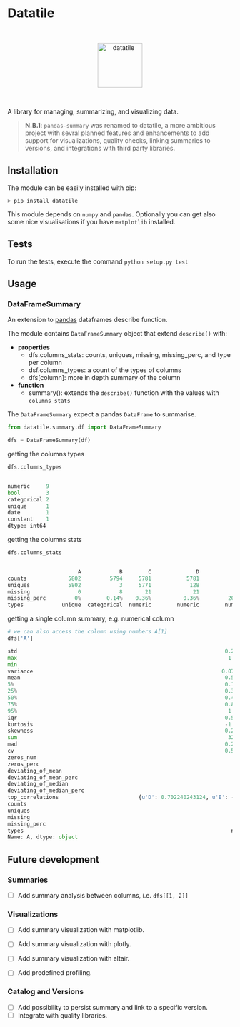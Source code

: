 # Datatile

<br>
<p align="center">
  <p align="center">
    <img src="https://raw.githubusercontent.com/polyaxon/polyaxon/master/artifacts/packages/datatile.svg" alt="datatile" height="100">
  </p>
</p>
<br>

A library for managing, summarizing, and visualizing data.

> **N.B.1**: `pandas-summary` was renamed to datatile, a more ambitious project with sevral planned features and enhancements to add support for visualizations, quality checks, linking summaries to versions, and integrations with third party libraries.

## Installation

The module can be easily installed with pip:

```conslole
> pip install datatile
```

This module depends on `numpy` and `pandas`. Optionally you can get also some nice visualisations if you have `matplotlib` installed.

## Tests

To run the tests, execute the command `python setup.py test`

## Usage

### DataFrameSummary

An extension to [pandas](http://pandas.pydata.org/) dataframes describe function.

The module contains `DataFrameSummary` object that extend `describe()` with:

- **properties**
  - dfs.columns_stats: counts, uniques, missing, missing_perc, and type per column
  - dsf.columns_types: a count of the types of columns
  - dfs[column]: more in depth summary of the column
- **function**
  - summary(): extends the `describe()` function with the values with `columns_stats`

The `DataFrameSummary` expect a pandas `DataFrame` to summarise.

```python
from datatile.summary.df import DataFrameSummary

dfs = DataFrameSummary(df)
```

getting the columns types

```python
dfs.columns_types


numeric     9
bool        3
categorical 2
unique      1
date        1
constant    1
dtype: int64
```

getting the columns stats

```python
dfs.columns_stats


                      A            B        C              D              E
counts             5802         5794     5781           5781           4617
uniques            5802            3     5771            128            121
missing               0            8       21             21           1185
missing_perc         0%        0.14%    0.36%          0.36%         20.42%
types            unique  categorical  numeric        numeric        numeric
```

getting a single column summary, e.g. numerical column

```python
# we can also access the column using numbers A[1]
dfs['A']

std                                                                 0.2827146
max                                                                  1.072792
min                                                                         0
variance                                                           0.07992753
mean                                                                0.5548516
5%                                                                  0.1603367
25%                                                                 0.3199776
50%                                                                 0.4968588
75%                                                                 0.8274732
95%                                                                  1.011255
iqr                                                                 0.5074956
kurtosis                                                            -1.208469
skewness                                                            0.2679559
sum                                                                  3207.597
mad                                                                 0.2459508
cv                                                                  0.5095319
zeros_num                                                                  11
zeros_perc                                                               0,1%
deviating_of_mean                                                          21
deviating_of_mean_perc                                                  0.36%
deviating_of_median                                                        21
deviating_of_median_perc                                                0.36%
top_correlations                         {u'D': 0.702240243124, u'E': -0.663}
counts                                                                   5781
uniques                                                                  5771
missing                                                                    21
missing_perc                                                            0.36%
types                                                                 numeric
Name: A, dtype: object
```

## Future development

### Summaries

 * [ ] Add summary analysis between columns, i.e. `dfs[[1, 2]]`

### Visualizations

 * [ ] Add summary visualization with matplotlib.
 * [ ] Add summary visualization with plotly.
 * [ ] Add summary visualization with altair.
 * [ ] Add predefined profiling.


### Catalog and Versions

 * [ ] Add possibility to persist summary and link to a specific version.
 * [ ] Integrate with quality libraries.

